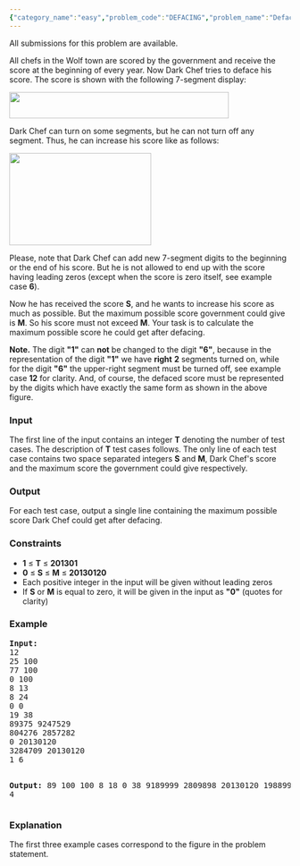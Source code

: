 ```yaml
---
{"category_name":"easy","problem_code":"DEFACING","problem_name":"Defacing Score","languages_supported":{"0":"ADA","1":"ASM","2":"BASH","3":"BF","4":"C","5":"C99 strict","6":"CAML","7":"CLOJ","8":"CLPS","9":"CPP 4.3.2","10":"CPP 4.9.2","11":"CPP14","12":"CS2","13":"D","14":"ERL","15":"FORT","16":"FS","17":"GO","18":"HASK","19":"ICK","20":"ICON","21":"JAVA","22":"JS","23":"LISP clisp","24":"LISP sbcl","25":"LUA","26":"NEM","27":"NICE","28":"NODEJS","29":"PAS fpc","30":"PAS gpc","31":"PERL","32":"PERL6","33":"PHP","34":"PIKE","35":"PRLG","36":"PYTH","37":"PYTH 3.4","38":"RUBY","39":"SCALA","40":"SCM guile","41":"SCM qobi","42":"ST","43":"TCL","44":"TEXT","45":"WSPC"},"max_timelimit":2.013,"source_sizelimit":50000,"problem_author":"laycurse","problem_tester":"anton_lunyov","date_added":"2-01-2013","tags":{"0":"cook30","1":"easy","2":"greedy","3":"laycurse"},"editorial_url":"http://discuss.codechef.com/problems/DEFACING","time":{"view_start_date":1358709966,"submit_start_date":1358709966,"visible_start_date":1358709966,"end_date":1735669800},"layout":"problem"}
---
```

<span class="solution-visible-txt">All submissions for this problem are available.</span><p>All chefs in the Wolf town are scored by the government and receive the score at the beginning of every year. Now Dark Chef tries to deface his score. The score is shown with the following 7-segment display:</p>
<img src="http://codechef.com/download/DEFACING1.png" width="393" height="47">
<p>Dark Chef can turn on some segments, but he can not turn off any segment. Thus, he can increase his score like as follows:</p>
<img src="http://codechef.com/download/DEFACING2.png" width="254" height="165">
<p>Please, note that Dark Chef can add new 7-segment digits to the beginning or the end of his score. But he is not allowed to end up with the score having leading zeros (except when the score is zero itself, see example case <b>6</b>).</p>
<p>Now he has received the score <b>S</b>, and he wants to increase his score as much as possible. But the maximum possible score government could give is <b>M</b>. So his score must not exceed <b>M</b>. Your task is to calculate the maximum possible score he could get after defacing.</p>
<p><b>Note.</b> The digit <b>"1"</b> can <b>not</b> be changed to the digit <b>"6"</b>, because in the representation of the digit <b>"1"</b> we have <b>right</b> <b>2</b> segments turned on, while for the digit <b>"6"</b> the upper-right segment must be turned off, see example case <b>12</b> for clarity. And, of course, the defaced score must be represented by the digits which have exactly the same form as shown in the above figure.</p>

<h3>Input</h3>
<p>The first line of the input contains an integer <b>T</b> denoting the number of test cases. The description of <b>T</b> test cases follows. The only line of each test case contains two space separated integers <b>S</b> and <b>M</b>, Dark Chef's score and the maximum score the government could give respectively.</p>

<h3>Output</h3>
<p>For each test case, output a single line containing the maximum possible score Dark Chef could get after defacing.</p>

<h3>Constraints</h3>
<ul><li><b>1</b> ≤ <b>T</b> ≤ <b>201301</b></li><li><b>0</b> ≤ <b>S</b> ≤ <b>M</b> ≤ <b>20130120</b></li><li>Each positive integer in the input will be given without leading zeros</li><li>If <b>S</b> or <b>M</b> is equal to zero, it will be given in the input as <b>"0"</b> (quotes for clarity)</li></ul>

<h3>Example</h3>
<pre>
<b>Input:</b>
12
25 100
77 100
0 100
8 13
8 24
0 0
19 38
89375 9247529
804276 2857282
0 20130120
3284709 20130120
1 6

<b>Output:</b>
89
100
100
8
18
0
38
9189999
2809898
20130120
19889989
4
</pre>

<h3>Explanation</h3>
<p>The first three example cases correspond to the figure in the problem statement.</p>
